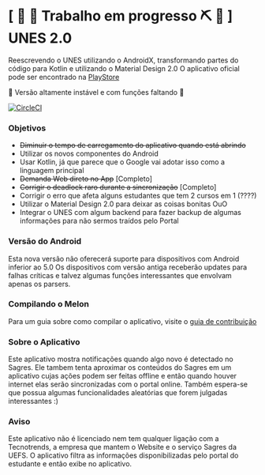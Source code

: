 # \[ 🚧 🔧 Trabalho em progresso ⛏ 👷 \] UNES 2.0 
Reescrevendo o UNES utilizando o AndroidX, transformando partes do código para Kotlin e utilizando o Material Design 2.0
O aplicativo oficial pode ser encontrado na [PlayStore](https://play.google.com/store/apps/details?id=com.forcetower.uefs)

🛑 Versão altamente instável e com funções faltando 🛑

[![CircleCI](https://circleci.com/gh/ForceTower/Melon/tree/development.svg?style=shield)](https://circleci.com/gh/ForceTower/Melon/tree/development)

### Objetivos
* ~~Diminuir o tempo de carregamento do aplicativo quando está abrindo~~
* Utilizar os novos componentes do Android
* Usar Kotlin, já que parece que o Google vai adotar isso como a linguagem principal
* ~~Demanda Web direto no App~~ [Completo]
* ~~Corrigir o deadlock raro durante a sincronização~~ [Completo]
* Corrigir o erro que afeta alguns estudantes que tem 2 cursos em 1 (????)
* Utilizar o Material Design 2.0 para deixar as coisas bonitas OuO
* Integrar o UNES com algum backend para fazer backup de algumas informações para não sermos traídos pelo Portal

### Versão do Android
Esta nova versão não oferecerá suporte para dispositivos com Android inferior ao 5.0
Os dispositivos com versão antiga receberão updates para falhas críticas e talvez algumas funções interessantes que envolvam apenas os parsers.

### Compilando o Melon
Para um guia sobre como compilar o aplicativo, visite o [guia de contribuição](https://github.com/ForceTower/Melon/blob/development/CONTRIBUTING.md#preparação-do-projeto-unes-melon)

### Sobre o Aplicativo
Este aplicativo mostra notificações quando algo novo é detectado no Sagres.
Ele tambem tenta aproximar os conteúdos do Sagres em um aplicativo cujas ações podem ser feitas offline e então quando houver internet elas serão sincronizadas com o portal online. Também espera-se que possua algumas funcionalidades aleatórias que forem julgadas interessantes :)

### Aviso
Este aplicativo não é licenciado nem tem qualquer ligação com a Tecnotrends, a empresa que mantem o Website e o serviço Sagres da UEFS. O aplicativo filtra as informações disponibilizadas pelo portal do estudante e então exibe no aplicativo.
